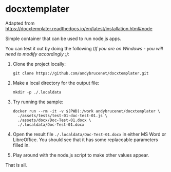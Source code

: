 docxtemplater
=============

Adapted from https://docxtemplater.readthedocs.io/en/latest/installation.html#node

Simple container that can be used to run node.js apps.

You can test it out by doing the following (_If you are on Windows - you will need to modify accordingly ;)_:

1. Clone the project locally:

    ```
    git clone https://github.com/andybrucenet/docxtemplater.git
    ```
1. Make a local directory for the output file:

    ```
    mkdir -p ./.localdata
    ```
1. Try running the sample:

    ```
    docker run --rm -it -v $(PWD):/work andybrucenet/docxtemplater \
      ./assets/tests/test-01-doc-test-01.js \
      ./assets/docx/Doc-Test-01.docx \
      ./.localdata/Doc-Test-01.docx
    ```

1. Open the result file `./.localdata/Doc-Test-01.docx` in either MS Word or LibreOffice. You should see that it has some replaceable parameters filled in.

1. Play around with the node.js script to make other values appear.

That is all.

